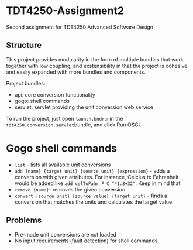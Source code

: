 # TDT4250-Assignment2
Second assignment for TDT4250 Advanced Software Design

## Structure
This project provides modularity in the form of multiple bundles that work together with low coupling, and exstensibility in that the project is cohesive and easliy expanded with more bundles and components.

Project bundles:
* api: core conversion functionality
* gogo: shell commands 
* servlet: servlet providing the unit conversion web service

To run the project, just open `launch.bndrun`in the `tdt4250.conversion.servlet`bundle, and click Run OSGi.

# Gogo shell commands 
* `list` - lists all available unit conversions
* `add {name} {target unit} {source unit} {expression}` - adds a conversion with given attributes. For instance, Celcius to Fahrenheit would be added like `add celToFahr F C "*1.8+32"`. Keep in mind that 
* `remove {name}`- removes the given conversion
* `convert {source unit} {source value} {target unit}` - finds a conversion that matches the units and calculates the target value

## Problems 
* Pre-made unit conversions are not loaded
* No input requirements (fault detection) for shell commands
